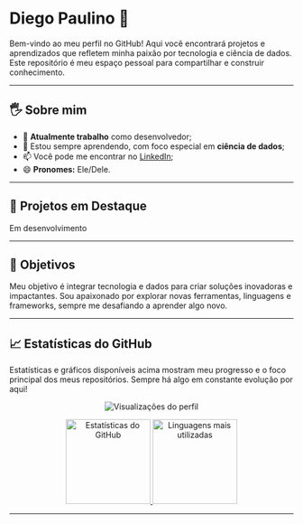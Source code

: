 # Diego Paulino 🚀

Bem-vindo ao meu perfil no GitHub! Aqui você encontrará projetos e aprendizados que refletem minha paixão por tecnologia e ciência de dados. Este repositório é meu espaço pessoal para compartilhar e construir conhecimento.

---

## 🖐️ Sobre mim

- 🔭 **Atualmente trabalho** como desenvolvedor;
- 🌱 Estou sempre aprendendo, com foco especial em **ciência de dados**;
- 📫 Você pode me encontrar no [LinkedIn](https://www.linkedin.com/in/dgopaulino/);
- 😄 **Pronomes:** Ele/Dele.

---

## 📂 Projetos em Destaque

Em desenvolvimento

---

## 🌟 Objetivos

Meu objetivo é integrar tecnologia e dados para criar soluções inovadoras e impactantes. Sou apaixonado por explorar novas ferramentas, linguagens e frameworks, sempre me desafiando a aprender algo novo.

---

## 📈 Estatísticas do GitHub

Estatísticas e gráficos disponíveis acima mostram meu progresso e o foco principal dos meus repositórios. Sempre há algo em constante evolução por aqui!

<p align="center">
  <img src="https://komarev.com/ghpvc/?username=diegospaulino&color=red&style=for-the-badge&label=VISUALIZAÇÕES+DESTE+PERFIL" alt="Visualizações do perfil" />
</p>

<div align="center">
  <a href="https://github.com/diegospaulino">
    <img height="150em" src="https://github-readme-stats.vercel.app/api?username=diegospaulino&show_icons=true&theme=shadow_blue&include_all_commits=true&count_private=true" alt="Estatísticas do GitHub" />
    <img height="150em" src="https://github-readme-stats.vercel.app/api/top-langs/?username=diegospaulino&layout=compact&langs_count=16&theme=shadow_blue&hide=LUA,SCSS,html,tex,jupyter%20notebook&hide_progress=true" alt="Linguagens mais utilizadas" />
  </a>
</div>


---
